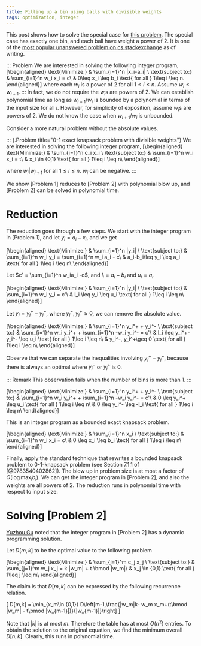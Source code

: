 ```yaml
---
title: Filling up a bin using balls with divisible weights
tags: optimization, integer
---
```


This post shows how to solve the special case for [this problem](http://cs.stackexchange.com/questions/12441/is-it-np-hard-to-fill-up-bins-with-minimum-moves). The special case has exactly one bin, and each ball have weight a power of $2$. It is one of the [most popular unanswered problem on cs.stackexchange](http://cs.stackexchange.com/unanswered) as of writing.

::: Problem
  We are interested in solving the following integer program, 
  \[\begin{aligned}
  \text{Minimize:} & \sum_{i=1}^n |x_i-a_i| \\
  \text{subject to:} & \sum_{i=1}^n w_i x_i = c\\
  & 0\leq x_i \leq b_i \text{ for all } 1\leq i \leq n.
  \end{aligned}\]
  where each $w_i$ is a power of $2$ for all $1\leq i\leq n$. Assume $w_i\leq w_{i+1}$.
:::
In fact, we do not require the $w_i$s are powers of $2$. We can establish polynomial time as long as $w_{i+1}/w_i$ is bounded by a polynomial in terms of the input size for all $i$. However, for simplicity of exposition, assume $w_i$s are powers of $2$. We do not know the case when $w_{i+1}/w_i$ is unbounded.

Consider a more natural problem without the absolute values.

::: {.Problem title="$0$-$1$ exact knapsack problem with divisible weights"}
  We are interested in solving the following integer program, 
  \[\begin{aligned}
  \text{Minimize:} & \sum_{i=1}^n c_i x_i \\
  \text{subject to:} & \sum_{i=1}^n w_i x_i = t\\
  & x_i \in \{0,1\} \text{ for all } 1\leq i \leq n\\
  \end{aligned}\]

  where $w_i|w_{i+1}$ for all $1\leq i\leq n$. $w_i$ can be negative.
:::

We show [Problem 1] reduces to [Problem 2] with polynomial blow up, and [Problem 2] can be solved in polynomial time.

# Reduction

The reduction goes through a few steps. We start with the integer program in [Problem 1], and let $y_i = a_i-x_i$, and we get

\[\begin{aligned}
\text{Minimize:} & \sum_{i=1}^n |y_i| \\
\text{subject to:} & \sum_{i=1}^n w_i y_i = \sum_{i=1}^n w_i a_i - c\\
& a_i-b_i\leq y_i \leq a_i \text{ for all } 1\leq i \leq n\\
\end{aligned}\]

Let $c' = \sum_{i=1}^n w_ia_i -c$, and $l_i = a_i-b_i$ and $u_i = a_i$.

\[\begin{aligned}
\text{Minimize:} & \sum_{i=1}^n |y_i| \\
\text{subject to:} & \sum_{i=1}^n w_i y_i = c'\\
& l_i \leq y_i \leq u_i \text{ for all } 1\leq i \leq n\\
\end{aligned}\]

Let $y_i=y_i^+ - y_i^-$, where $y_i^-,y_i^+\geq 0$, we can remove the absolute value.

\[\begin{aligned}
\text{Minimize:} & \sum_{i=1}^n y_i^+ + y_i^- \\
\text{subject to:} & \sum_{i=1}^n w_i y_i^+ + \sum_{i=1}^n -w_i y_i^- = c'\\
& l_i \leq y_i^+- y_i^- \leq u_i \text{ for all } 1\leq i \leq n\\
& y_i^-, y_i^+\geq 0 \text{ for all } 1\leq i \leq n\\
\end{aligned}\]

Observe that we can separate the inequalities involving $y_i^+ - y_i^-$, because there is always an optimal where $y_i^-$ or $y_i^+$ is $0$.

::: Remark
  This observation fails when the number of bins is more than $1$.
:::

\[\begin{aligned}
\text{Minimize:} & \sum_{i=1}^n y_i^+ + y_i^- \\
\text{subject to:} & \sum_{i=1}^n w_i y_i^+ + \sum_{i=1}^n -w_i y_i^- = c'\\
& 0 \leq y_i^+ \leq u_i \text{ for all } 1\leq i \leq n\\
& 0 \leq y_i^- \leq -l_i \text{ for all } 1\leq i \leq n\\
\end{aligned}\]

This is an integer program as a bounded exact knapsack problem.

\[\begin{aligned}
\text{Minimize:} & \sum_{i=1}^n x_i \\
\text{subject to:} & \sum_{i=1}^n w_i x_i = c\\
& 0 \leq x_i \leq b_i \text{ for all } 1\leq i \leq n\\
\end{aligned}\]

Finally, apply the standard technique that rewrites a bounded knapsack problem to $0$-$1$-knapsack problem (see Section 7.1.1 of [@9783540402862]). The blow up in problem size is at most a factor of $O(\log \max_i b_i)$. We can get the integer program in [Problem 2], and also the weights are all powers of $2$. The reduction runs in polynomial time with respect to input size.

# Solving [Problem 2]

[Yuzhou Gu](http://sevenkplus.com/) noted that the integer program in [Problem 2] has a dynamic programming solution.

Let $D[m,k]$ to be the optimal value to the following problem

\[\begin{aligned}
\text{Minimize:} & \sum_{j=1}^m c_j x_j \\
\text{subject to:} & \sum_{j=1}^m w_j x_j = k |w_m| + t \bmod |w_m|\\
& x_j \in \{0,1\} \text{ for all } 1\leq j \leq m\\
\end{aligned}\]

The claim is that $D[m,k]$ can be expressed by the following recurrence relation.

\[
D[m,k] = \min_{x_m\in \{0,1\}} D\left[m-1,\frac{|w_m|k- w_m x_m+(t\bmod |w_m| - t\bmod |w_{m-1}|)}{|w_{m-1}|}\right]
\]

Note that $|k|$ is at most $m$. Therefore the table has at most $O(n^2)$ entries. To obtain the solution to the original equation, we find the minimum overall $D[n, k]$. Clearly, this runs in polynomial time.